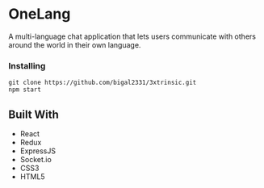 # OneLang

A multi-language chat application that lets users communicate with others around the world in their own language.

### Installing

```
git clone https://github.com/bigal2331/3xtrinsic.git
npm start
```
## Built With

* React
* Redux
* ExpressJS
* Socket.io
* CSS3
* HTML5
